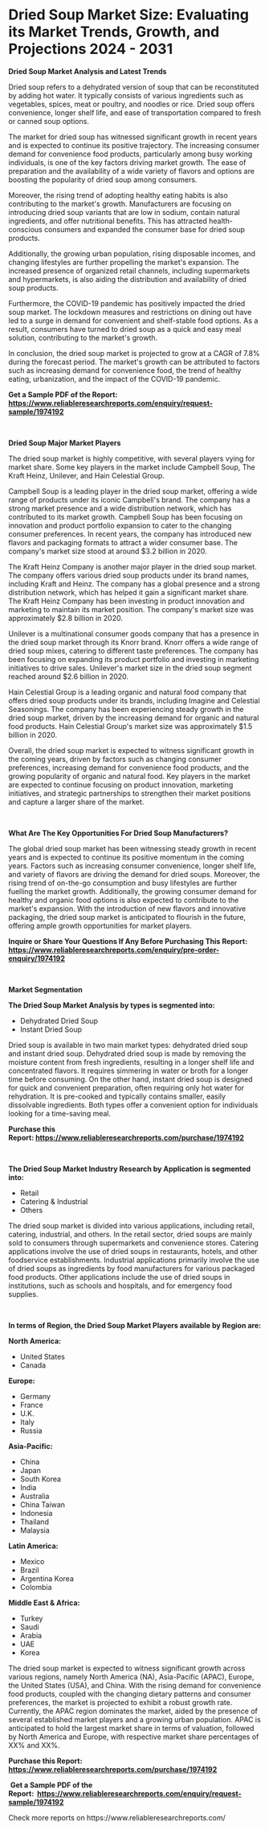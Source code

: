 <p><h1>Dried Soup Market Size: Evaluating its Market Trends, Growth, and Projections 2024 - 2031</h1></p><p><strong>Dried Soup Market Analysis and Latest Trends</strong></p>
<p><p>Dried soup refers to a dehydrated version of soup that can be reconstituted by adding hot water. It typically consists of various ingredients such as vegetables, spices, meat or poultry, and noodles or rice. Dried soup offers convenience, longer shelf life, and ease of transportation compared to fresh or canned soup options.</p><p>The market for dried soup has witnessed significant growth in recent years and is expected to continue its positive trajectory. The increasing consumer demand for convenience food products, particularly among busy working individuals, is one of the key factors driving market growth. The ease of preparation and the availability of a wide variety of flavors and options are boosting the popularity of dried soup among consumers.</p><p>Moreover, the rising trend of adopting healthy eating habits is also contributing to the market's growth. Manufacturers are focusing on introducing dried soup variants that are low in sodium, contain natural ingredients, and offer nutritional benefits. This has attracted health-conscious consumers and expanded the consumer base for dried soup products.</p><p>Additionally, the growing urban population, rising disposable incomes, and changing lifestyles are further propelling the market's expansion. The increased presence of organized retail channels, including supermarkets and hypermarkets, is also aiding the distribution and availability of dried soup products.</p><p>Furthermore, the COVID-19 pandemic has positively impacted the dried soup market. The lockdown measures and restrictions on dining out have led to a surge in demand for convenient and shelf-stable food options. As a result, consumers have turned to dried soup as a quick and easy meal solution, contributing to the market's growth.</p><p>In conclusion, the dried soup market is projected to grow at a CAGR of 7.8% during the forecast period. The market's growth can be attributed to factors such as increasing demand for convenience food, the trend of healthy eating, urbanization, and the impact of the COVID-19 pandemic.</p></p>
<p><strong>Get a Sample PDF of the Report:&nbsp; <a href="https://www.reliableresearchreports.com/enquiry/request-sample/1974192">https://www.reliableresearchreports.com/enquiry/request-sample/1974192</a></strong></p>
<p>&nbsp;</p>
<p><strong>Dried Soup Major Market Players</strong></p>
<p><p>The dried soup market is highly competitive, with several players vying for market share. Some key players in the market include Campbell Soup, The Kraft Heinz, Unilever, and Hain Celestial Group.</p><p>Campbell Soup is a leading player in the dried soup market, offering a wide range of products under its iconic Campbell's brand. The company has a strong market presence and a wide distribution network, which has contributed to its market growth. Campbell Soup has been focusing on innovation and product portfolio expansion to cater to the changing consumer preferences. In recent years, the company has introduced new flavors and packaging formats to attract a wider consumer base. The company's market size stood at around $3.2 billion in 2020.</p><p>The Kraft Heinz Company is another major player in the dried soup market. The company offers various dried soup products under its brand names, including Kraft and Heinz. The company has a global presence and a strong distribution network, which has helped it gain a significant market share. The Kraft Heinz Company has been investing in product innovation and marketing to maintain its market position. The company's market size was approximately $2.8 billion in 2020.</p><p>Unilever is a multinational consumer goods company that has a presence in the dried soup market through its Knorr brand. Knorr offers a wide range of dried soup mixes, catering to different taste preferences. The company has been focusing on expanding its product portfolio and investing in marketing initiatives to drive sales. Unilever's market size in the dried soup segment reached around $2.6 billion in 2020.</p><p>Hain Celestial Group is a leading organic and natural food company that offers dried soup products under its brands, including Imagine and Celestial Seasonings. The company has been experiencing steady growth in the dried soup market, driven by the increasing demand for organic and natural food products. Hain Celestial Group's market size was approximately $1.5 billion in 2020.</p><p>Overall, the dried soup market is expected to witness significant growth in the coming years, driven by factors such as changing consumer preferences, increasing demand for convenience food products, and the growing popularity of organic and natural food. Key players in the market are expected to continue focusing on product innovation, marketing initiatives, and strategic partnerships to strengthen their market positions and capture a larger share of the market.</p></p>
<p>&nbsp;</p>
<p><strong>What Are The Key Opportunities For Dried Soup Manufacturers?</strong></p>
<p><p>The global dried soup market has been witnessing steady growth in recent years and is expected to continue its positive momentum in the coming years. Factors such as increasing consumer convenience, longer shelf life, and variety of flavors are driving the demand for dried soups. Moreover, the rising trend of on-the-go consumption and busy lifestyles are further fuelling the market growth. Additionally, the growing consumer demand for healthy and organic food options is also expected to contribute to the market's expansion. With the introduction of new flavors and innovative packaging, the dried soup market is anticipated to flourish in the future, offering ample growth opportunities for market players.</p></p>
<p><strong>Inquire or Share Your Questions If Any Before Purchasing This Report: <a href="https://www.reliableresearchreports.com/enquiry/pre-order-enquiry/1974192">https://www.reliableresearchreports.com/enquiry/pre-order-enquiry/1974192</a></strong></p>
<p>&nbsp;</p>
<p><strong>Market Segmentation</strong></p>
<p><strong>The Dried Soup Market Analysis by types is segmented into:</strong></p>
<p><ul><li>Dehydrated Dried Soup</li><li>Instant Dried Soup</li></ul></p>
<p><p>Dried soup is available in two main market types: dehydrated dried soup and instant dried soup. Dehydrated dried soup is made by removing the moisture content from fresh ingredients, resulting in a longer shelf life and concentrated flavors. It requires simmering in water or broth for a longer time before consuming. On the other hand, instant dried soup is designed for quick and convenient preparation, often requiring only hot water for rehydration. It is pre-cooked and typically contains smaller, easily dissolvable ingredients. Both types offer a convenient option for individuals looking for a time-saving meal.</p></p>
<p><strong>Purchase this Report:&nbsp;<a href="https://www.reliableresearchreports.com/purchase/1974192">https://www.reliableresearchreports.com/purchase/1974192</a></strong></p>
<p>&nbsp;</p>
<p><strong>The Dried Soup Market Industry Research by Application is segmented into:</strong></p>
<p><ul><li>Retail</li><li>Catering & Industrial</li><li>Others</li></ul></p>
<p><p>The dried soup market is divided into various applications, including retail, catering, industrial, and others. In the retail sector, dried soups are mainly sold to consumers through supermarkets and convenience stores. Catering applications involve the use of dried soups in restaurants, hotels, and other foodservice establishments. Industrial applications primarily involve the use of dried soups as ingredients by food manufacturers for various packaged food products. Other applications include the use of dried soups in institutions, such as schools and hospitals, and for emergency food supplies.</p></p>
<p>&nbsp;</p>
<p><strong>In terms of Region, the Dried Soup Market Players available by Region are:</strong></p>
<p>
    <p> <strong> North America: </strong>
        <ul>
            <li>United States</li>
            <li>Canada</li>
        </ul>
        </p> 
    <p> <strong> Europe: </strong>
        <ul>
            <li>Germany</li>
            <li>France</li>
            <li>U.K.</li>
            <li>Italy</li>
            <li>Russia</li>
        </ul>
        </p> 
    <p> <strong> Asia-Pacific: </strong>
        <ul>
            <li>China</li>
            <li>Japan</li>
            <li>South Korea</li>
            <li>India</li>
            <li>Australia</li>
            <li>China Taiwan</li>
            <li>Indonesia</li>
            <li>Thailand</li>
            <li>Malaysia</li>
        </ul>
        </p> 
    <p> <strong> Latin America: </strong>
        <ul>
            <li>Mexico</li>
            <li>Brazil</li>
            <li>Argentina Korea</li>
            <li>Colombia</li>
        </ul>
        </p> 
    <p> <strong> Middle East & Africa: </strong>
        <ul>
            <li>Turkey</li>
            <li>Saudi</li>
            <li>Arabia</li>
            <li>UAE</li>
            <li>Korea</li>
        </ul>
    </p>
    </p>
<p><p>The dried soup market is expected to witness significant growth across various regions, namely North America (NA), Asia-Pacific (APAC), Europe, the United States (USA), and China. With the rising demand for convenience food products, coupled with the changing dietary patterns and consumer preferences, the market is projected to exhibit a robust growth rate. Currently, the APAC region dominates the market, aided by the presence of several established market players and a growing urban population. APAC is anticipated to hold the largest market share in terms of valuation, followed by North America and Europe, with respective market share percentages of XX% and XX%.</p></p>
<p><strong>Purchase this Report: <a href="https://www.reliableresearchreports.com/purchase/1974192">https://www.reliableresearchreports.com/purchase/1974192</a></strong></p>
<p>&nbsp;<strong>Get a Sample PDF of the Report:&nbsp;&nbsp;<a href="https://www.reliableresearchreports.com/enquiry/request-sample/1974192">https://www.reliableresearchreports.com/enquiry/request-sample/1974192</a></strong></p>
<p><strong></strong></p>
<p>Check more reports on https://www.reliableresearchreports.com/</p>